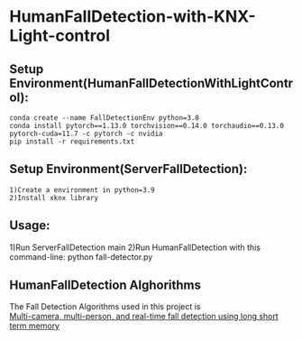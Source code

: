 # HumanFallDetection-with-KNX-Light-control

## Setup Environment(HumanFallDetectionWithLightControl):
```shell script
conda create --name FallDetectionEnv python=3.8
conda install pytorch==1.13.0 torchvision==0.14.0 torchaudio==0.13.0 pytorch-cuda=11.7 -c pytorch -c nvidia
pip install -r requirements.txt
```
## Setup Environment(ServerFallDetection):
```shell script
1)Create a environment in python=3.9
2)Install xknx library
```
## Usage:
1)Run ServerFallDetection main
2)Run HumanFallDetection with this command-line:
	python fall-detector.py


## HumanFallDetection Alghorithms
The Fall Detection Algorithms used in this project is <br>[Multi-camera, multi-person, and real-time fall detection using long short term memory](https://doi.org/10.1117/12.2580700)</br>
